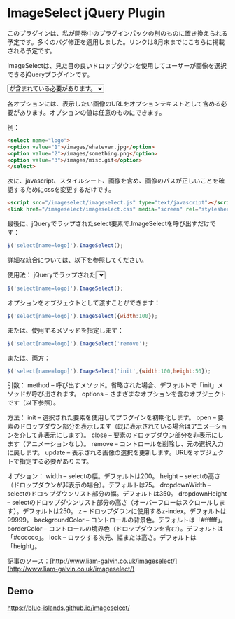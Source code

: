 # ImageSelect jQuery Plugin

このプラグインは、私が開発中のプラグインパックの別のものに置き換えられる予定です。多くのバグ修正を適用しました。リンクは8月末までにこちらに掲載される予定です。

ImageSelectは、見た目の良いドロップダウンを使用してユーザーが画像を選択できるjQueryプラグインです。

<select>を持っている必要があり、その中には1つ以上の<option>が含まれている必要があります。

各オプションには、表示したい画像のURLをオプションテキストとして含める必要があります。オプションの値は任意のものにできます。

例：

```html
<select name="logo"> 
<option value="1">/images/whatever.jpg</option>
<option value="2">/images/something.png</option>
<option value="3">/images/misc.gif</option> 
</select>
```

次に、javascript、スタイルシート、画像を含め、画像のパスが正しいことを確認するためにcssを変更するだけです。

```html
<script src="/imageselect/imageselect.js" type="text/javascript"></script>
<link href="/imageselect/imageselect.css" media="screen" rel="stylesheet" type="text/css" />
```

最後に、jQueryでラップされたselect要素で.ImageSelectを呼び出すだけです：

```javascript
$('select[name=logo]').ImageSelect();
```

詳細な統合については、以下を参照してください。

使用法：
jQueryでラップされた<select>要素でImageSelectを呼び出す必要があります：

```javascript
$('select[name=logo]').ImageSelect();
```

オプションをオブジェクトとして渡すことができます：

```javascript
$('select[name=logo]').ImageSelect({width:100});
```

または、使用するメソッドを指定します：

```javascript
$('select[name=logo]').ImageSelect('remove');
```

または、両方：

```javascript
$('select[name=logo]').ImageSelect('init',{width:100,height:50});
```

引数：
method – 呼び出すメソッド。省略された場合、デフォルトで「init」メソッドが呼び出されます。
options – さまざまなオプションを含むオブジェクトです（以下参照）。

方法：
init – 選択された要素を使用してプラグインを初期化します。
open – 要素のドロップダウン部分を表示します（既に表示されている場合はアニメーションを介して非表示にします）。
close – 要素のドロップダウン部分を非表示にします（アニメーションなし）。
remove – コントロールを削除し、元の選択入力に戻します。
update – 表示される画像の選択を更新します。URLをオブジェクトで指定する必要があります。

オプション：
width – selectの幅。デフォルトは200。
height – selectの高さ（ドロップダウンが非表示の場合）。デフォルトは75。
dropdownWidth – selectのドロップダウンリスト部分の幅。デフォルトは350。
dropdownHeight – selectのドロップダウンリスト部分の高さ（オーバーフローはスクロールします）。デフォルトは250。
z – ドロップダウンに使用するz-index。デフォルトは99999。
backgroundColor – コントロールの背景色。デフォルトは「#ffffff」。
borderColor – コントロールの境界色（ドロップダウンを含む）。デフォルトは「#cccccc」。
lock – ロックする次元、幅または高さ。デフォルトは「height」。

記事のソース：[http://www.liam-galvin.co.uk/imageselect/](http://www.liam-galvin.co.uk/imageselect/)

## Demo
https://blue-islands.github.io/imageselect/

